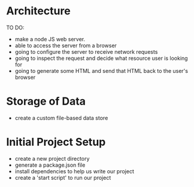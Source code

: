 # Architecture

TO DO:

- make a node JS web server.
- able to access the server from a browser
- going to configure the server to receive network requests
- going to inspect the request and decide what resource user is looking for
- going to generate some HTML and send that HTML back to the user's browser

# Storage of Data

- create a custom file-based data store

# Initial Project Setup

- create a new project directory
- generate a package.json file
- install dependencies to help us write our project
- create a 'start script' to run our project
